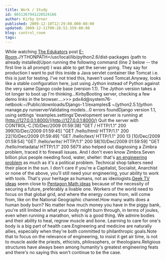 ```yaml
---
title: Work / Study
id: 8651367941220524166
author: Kirby Urner
published: 2009-12-10T12:29:00.000-08:00
updated: 2009-12-11T09:28:53.559-08:00
blog: control_room
tags: 
---
```


While watching [The Edukators](http://www.imdb.com/title/tt0408777/) post [E-Room](http://worldgame.blogspot.com/2009/12/egyptian-room.html).JYTHONPATH=/usr/local/lib/python2.6/dist-packages  (path to already installed)Upon running the following command (line 2 below -- the first line is all prompt) I was able to get the server going.  They say for production I want to put this inside a Java servlet container like Tomcat i.e. this is just for testing.  I've not tried this, haven't used Tomcat.Anyway, looks like a stable configuration here, just using Jython instead of Python against the very same Django code base (version 1.1).  The Jython  version takes a lot longer to boot up I'm thinking...KirbyBooting server, checking a few demo links in the browser....>>> pdx4d@system76-netbook:~/Public/downloads/Django-1.1/examples$  ~/jython2.5.1/jython manage.py runserverValidating models...0 errors foundDjango version 1.1, using settings 'examples.settings'Development server is running at [http://127.0.0.1:8000/](http://127.0.0.1:8000/) Quit the server with CONTROL-C.[10/Dec/2009 01:59:38] "GET / HTTP/1.1" 200 399[10/Dec/2009 01:59:45] "GET /hello/html/ HTTP/1.1" 200 22[10/Dec/2009 01:59:49] "GET /hello/text/ HTTP/1.1" 200 13 [10/Dec/2009 01:59:54] "GET /hello/write/ HTTP/1.1" 200 58[10/Dec/2009 01:59:59] "GET /hello/metadata/ HTTP/1.1" 200 5671I also helped out diagnosing a Zimbra problem, traced it to firewall issues.  And I don't even know Zimbra.Seven billion plus people needing food, water, shelter: that's [an engineering problem](http://worldgame.blogspot.com/2009/12/wanderers-2009128.html) as much as it's a political problem.  Technical shop talkers need their place in the sun.   I don't care if you're a Capitalist, Socialist, Anarchist or none of the above, you'll still need your engineering, your ability to work with tools.  That's your heritage as humans, not as ideologists.[Geek TV ideas](http://mybizmo.blogspot.com/2009/12/more-on-geek-tv.html) seem close to [Pentagon Math ideas](http://mybizmo.blogspot.com/2009/11/increasing-military-iq.html) because of the necessity of securing a future, preferably a livable one.  Workers of the world need to focus on that global grid, and where the energy comes from, will come from, like on the National Geographic channel.How many watts does a human body burn?  No matter how much money you have in the piggy bank, you're still limited in what your body might burn through, in terms of joules, even when running a marathon, which is a good thing.  We admire bodies and their ability to heal, regrow muscle and bone.  Learning to care for one's body is a big part of health care.Engineering and medicine are naturally allies, especially when they're both committed to philanthropic goals.Note that to focus on the relevance of engineering, to insist it get air time, is not to muscle aside the priests, ethicists, philosophers, or theologians.Religious structures have always been among humanity's greatest engineering feats and there's no saying this won't continue to be the case.